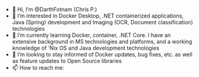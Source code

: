 - 👋 Hi, I’m @DarthFotnam (Chris P.)
- 👀 I’m interested in Docker Desktop, .NET containerized applications, Java (Spring) development and Imaging (OCR, Document classification) technologies
- 🌱 I’m currently learning Docker, container, .NET Core. I have an extensive background in MS technologies and platforms, and a working knowledge of 'Nix OS and Java development technologies
- 💞️ I’m looking to stay informed of Docker updates, bug fixes, etc. as well as feature updates to Open Source libraries
- 📫 How to reach me: 

<!---
DarthFotnam/DarthFotnam is a ✨ special ✨ repository because its `README.md` (this file) appears on your GitHub profile.
You can click the Preview link to take a look at your changes.
--->
